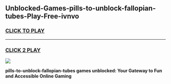 
## Unblocked-Games-pills-to-unblock-fallopian-tubes-Play-Free-ivnvo
<h3>
<a href="https://premium76.site?title=pills-to-unblock-fallopian-tubes&ref=18A1">CLICK TO PLAY</a></h3>
<hr>

<h3>
<a href="https://premium76.site?title=pills-to-unblock-fallopian-tubes&ref=18A1">CLICK 2 PLAY</a>
  
</h3>

<a href="https://premium76.site?title=pills-to-unblock-fallopian-tubes&ref=18A1"><img src="https://clearcache.store/games.png"></a>


**pills-to-unblock-fallopian-tubes games unblocked: Your Gateway to Fun and Accessible Online Gaming**
